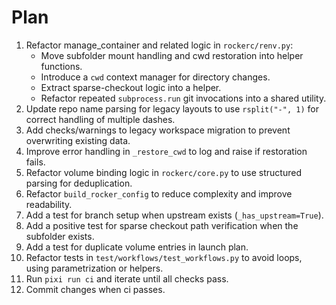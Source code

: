 
# Plan

1. Refactor manage_container and related logic in `rockerc/renv.py`:
	- Move subfolder mount handling and cwd restoration into helper functions.
	- Introduce a `cwd` context manager for directory changes.
	- Extract sparse-checkout logic into a helper.
	- Refactor repeated `subprocess.run` git invocations into a shared utility.
2. Update repo name parsing for legacy layouts to use `rsplit("-", 1)` for correct handling of multiple dashes.
3. Add checks/warnings to legacy workspace migration to prevent overwriting existing data.
4. Improve error handling in `_restore_cwd` to log and raise if restoration fails.
5. Refactor volume binding logic in `rockerc/core.py` to use structured parsing for deduplication.
6. Refactor `build_rocker_config` to reduce complexity and improve readability.
7. Add a test for branch setup when upstream exists (`_has_upstream=True`).
8. Add a positive test for sparse checkout path verification when the subfolder exists.
9. Add a test for duplicate volume entries in launch plan.
10. Refactor tests in `test/workflows/test_workflows.py` to avoid loops, using parametrization or helpers.
11. Run `pixi run ci` and iterate until all checks pass.
12. Commit changes when ci passes.
